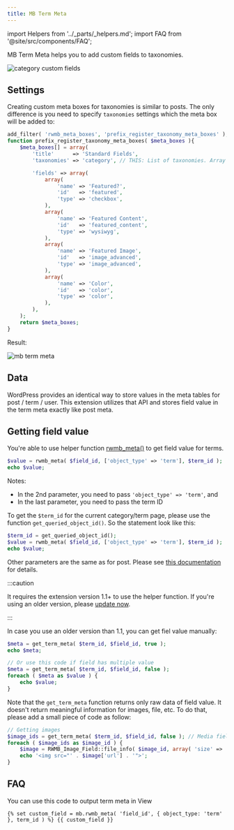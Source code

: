 ```yaml
---
title: MB Term Meta
---
```


import Helpers from '../_parts/_helpers.md';
import FAQ from '@site/src/components/FAQ';

MB Term Meta helps you to add custom fields to taxonomies.

![category custom fields](https://i.imgur.com/bSykYdo.png)

## Settings

Creating custom meta boxes for taxonomies is similar to posts. The only difference is you need to specify `taxonomies` settings which the meta box will be added to:

```php
add_filter( 'rwmb_meta_boxes', 'prefix_register_taxonomy_meta_boxes' );
function prefix_register_taxonomy_meta_boxes( $meta_boxes ){
    $meta_boxes[] = array(
        'title'      => 'Standard Fields',
        'taxonomies' => 'category', // THIS: List of taxonomies. Array or string

        'fields' => array(
            array(
                'name' => 'Featured?',
                'id'   => 'featured',
                'type' => 'checkbox',
            ),
            array(
                'name' => 'Featured Content',
                'id'   => 'featured_content',
                'type' => 'wysiwyg',
            ),
            array(
                'name' => 'Featured Image',
                'id'   => 'image_advanced',
                'type' => 'image_advanced',
            ),
            array(
                'name' => 'Color',
                'id'   => 'color',
                'type' => 'color',
            ),
        ),
    );
    return $meta_boxes;
}
```

Result:

![mb term meta](https://i.imgur.com/zMaoafC.png)

## Data

WordPress provides an identical way to store values in the meta tables for post / term / user. This extension utilizes that API and stores field value in the term meta exactly like post meta.

## Getting field value

You're able to use helper function [rwmb_meta()](/functions/rwmb-meta/) to get field value for terms.

```php
$value = rwmb_meta( $field_id, ['object_type' => 'term'], $term_id );
echo $value;
```

Notes:

- In the 2nd parameter, you need to pass `'object_type' => 'term'`, and
- In the last parameter, you need to pass the term ID

To get the `$term_id` for the current category/term page, please use the function `get_queried_object_id()`. So the statement look like this:

```php
$term_id = get_queried_object_id();
$value = rwmb_meta( $field_id, ['object_type' => 'term'], $term_id );
echo $value;
```

Other parameters are the same as for post. Please see [this documentation](/displaying-fields-with-code/) for details.

:::caution

It requires the extension version 1.1+ to use the helper function. If you're using an older version, please [update now](/updates/).

:::

In case you use an older version than 1.1, you can get fiel value manually:

```php
$meta = get_term_meta( $term_id, $field_id, true );
echo $meta;

// Or use this code if field has multiple value
$meta = get_term_meta( $term_id, $field_id, false );
foreach ( $meta as $value ) {
    echo $value;
}
```

Note that the `get_term_meta` function returns only raw data of field value. It doesn't return meaningful information for images, file, etc. To do that, please add a small piece of code as follow:

```php
// Getting images
$image_ids = get_term_meta( $term_id, $field_id, false ); // Media fields are always multiple.
foreach ( $image_ids as $image_id ) {
    $image = RWMB_Image_Field::file_info( $image_id, array( 'size' => 'thumbnail' ) );
    echo '<img src="' . $image['url'] . '">';
}
```

<Helpers />

## FAQ

<FAQ question="How to output term meta in View?">

You can use this code to output term meta in View

`{% set custom_field = mb.rwmb_meta( 'field_id', { object_type: 'term' }, term_id ) %}
{{ custom_field }}`

</FAQ>
